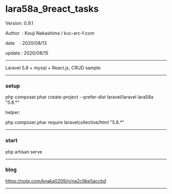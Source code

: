 ﻿# lara58a_9react_tasks

 Version: 0.9.1

 Author  : Kouji Nakashima / kuc-arc-f.com

 date    : 2020/08/13

 update : 2020/08/15

***

Laravel 5.8 + mysql + React.js,  CRUD sample

***
### setup
php composer.phar create-project --prefer-dist laravel/laravel lara58a "5.8.*"

helper:

php composer.phar require laravelcollective/html "5.8.*"


***
### start

php artisan serve


***
### blog

 https://note.com/knaka0209/n/na2c9be5accbd

***



